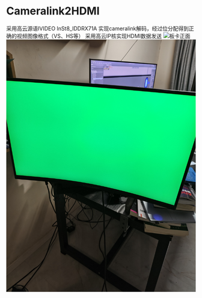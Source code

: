 # Cameralink2HDMI
采用高云源语IVIDEO InSt8_IDDRX71A 实现cameralink解码，经过位分配得到正确的视频图像格式（VS、HS等）
采用高云IP核实现HDMI数据发送
![板卡正面](./板卡正面.jpg)
![调试现象](./调试现象.jpg)
